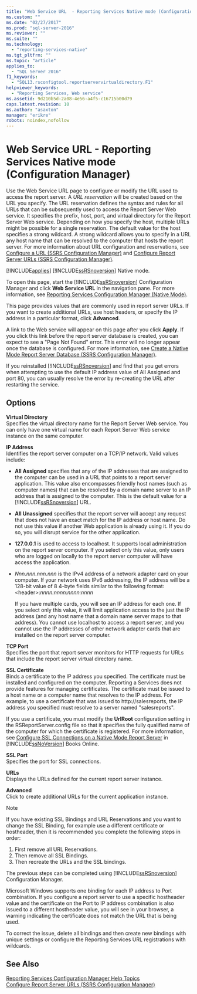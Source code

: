 ```yaml
---
title: "Web Service URL  - Reporting Services Native mode (Configuration Manager) | Microsoft Docs"
ms.custom: ""
ms.date: "02/27/2017"
ms.prod: "sql-server-2016"
ms.reviewer: ""
ms.suite: ""
ms.technology: 
  - "reporting-services-native"
ms.tgt_pltfrm: ""
ms.topic: "article"
applies_to: 
  - "SQL Server 2016"
f1_keywords: 
  - "SQL13.rsconfigtool.reportservervirtualdirectory.F1"
helpviewer_keywords: 
  - "Reporting Services, Web service"
ms.assetid: 9d210b5d-2a08-4e56-a4f5-c16715b00d79
caps.latest.revision: 10
ms.author: "asaxton"
manager: "erikre"
robots: noindex,nofollow
---
```

# Web Service URL  - Reporting Services Native mode (Configuration Manager)
  Use the Web Service URL page to configure or modify the URL used to access the report server. A *URL reservation* will be created based on the URL you specify. The URL reservation defines the syntax and rules for all URLs that can be subsequently used to access the Report Server Web service. It specifies the prefix, host, port, and virtual directory for the Report Server Web service. Depending on how you specify the host, multiple URLs might be possible for a single reservation. The default value for the host specifies a strong wildcard. A strong wildcard allows you to specify in a URL any host name that can be resolved to the computer that hosts the report server. For more information about URL configuration and reservations, see [Configure a URL  &#40;SSRS Configuration Manager&#41;](../reporting-services/install/windows/configure-a-url-ssrs-configuration-manager.md) and [Configure Report Server URLs  &#40;SSRS Configuration Manager&#41;](../reporting-services/install/windows/configure-report-server-urls-ssrs-configuration-manager.md).  
  
 [!INCLUDE[applies](../a9retired/includes/applies-md.md)] [!INCLUDE[ssRSnoversion](../a9notintoc/includes/ssrsnoversion-md.md)] Native mode.  
  
 To open this page, start the [!INCLUDE[ssRSnoversion](../a9notintoc/includes/ssrsnoversion-md.md)] Configuration Manager and click **Web Service URL** in the navigation pane. For more information, see [Reporting Services Configuration Manager &#40;Native Mode&#41;](../reporting-services/install/windows/reporting-services-configuration-manager-native-mode.md).  
  
 This page provides values that are commonly used in report server URLs. If you want to create additional URLs, use host headers, or specify the IP address in a particular format, click **Advanced**.  
  
 A link to the Web service will appear on this page after you click **Apply**. If you click this link before the report server database is created, you can expect to see a "Page Not Found" error. This error will no longer appear once the database is configured. For more information, see [Create a Native Mode Report Server Database  &#40;SSRS Configuration Manager&#41;](../reporting-services/install/windows/ssrs-report-server-create-a-native-mode-report-server-database.md).  
  
 If you reinstalled [!INCLUDE[ssRSnoversion](../a9notintoc/includes/ssrsnoversion-md.md)] and find that you get errors when attempting to use the default IP address value of All Assigned and port 80, you can usually resolve the error by re-creating the URL after restarting the service.  
  
## Options  
 **Virtual Directory**  
 Specifies the virtual directory name for the Report Server Web service. You can only have one virtual name for each Report Server Web service instance on the same computer.  
  
 **IP Address**  
 Identifies the report server computer on a TCP/IP network. Valid values include:  
  
-   **All Assigned** specifies that any of the IP addresses that are assigned to the computer can be used in a URL that points to a report server application. This value also encompasses friendly host names (such as computer names) that can be resolved by a domain name server to an IP address that is assigned to the computer. This is the default value for a [!INCLUDE[ssRSnoversion](../a9notintoc/includes/ssrsnoversion-md.md)] URL.  
  
-   **All Unassigned** specifies that the report server will accept any request that does not have an exact match for the IP address or host name. Do not use this value if another Web application is already using it. If you do so, you will disrupt service for the other application.  
  
-   **127.0.0.1** is used to access to localhost. It supports local administration on the report server computer. If you select only this value, only users who are logged on locally to the report server computer will have access the application.  
  
-   *Nnn.nnn.nnn.nnn* is the IPv4 address of a network adapter card on your computer. If your network uses IPv6 addressing, the IP address will be a 128-bit value of 8 4-byte fields similar to the following format: \<header>:*nnnn:nnnn:nnnn:nnnn*  
  
     If you have multiple cards, you will see an IP address for each one. If you select only this value, it will limit application access to the just the IP address (and any host name that a domain name server maps to that address). You cannot use localhost to access a report server, and you cannot use the IP addresses of other network adapter cards that are installed on the report server computer.  
  
 **TCP Port**  
 Specifies the port that report server monitors for HTTP requests for URLs that include the report server virtual directory name.  
  
 **SSL Certificate**  
 Binds a certificate to the IP address you specified. The certificate must be installed and configured on the computer. Reporting a Services does not provide features for managing certificates. The certificate must be issued to a host name or a computer name that resolves to the IP address. For example, to use a certificate that was issued to http://salesreports, the IP address you specified must resolve to a server named "salesreports".  
  
 If you use a certificate, you must modify the **UrlRoot** configuration setting in the RSReportServer.config file so that it specifies the fully qualified name of the computer for which the certificate is registered. For more information, see [Configure SSL Connections on a Native Mode Report Server](../reporting-services/security/configure-ssl-connections-on-a-native-mode-report-server.md) in [!INCLUDE[ssNoVersion](../a9notintoc/includes/ssnoversion-md.md)] Books Online.  
  
 **SSL Port**  
 Specifies the port for SSL connections.  
  
 **URLs**  
 Displays the URLs defined for the current report server instance.  
  
 **Advanced**  
 Click to create additional URLs for the current application instance.  
  
> [!NOTE]  
>  If you have existing SSL Bindings and URL Reservations and you want to change the SSL Binding, for example use a different certificate or hostheader, then it is recommended you complete the following steps in order:  
>   
>  1.  First remove all URL Reservations.  
> 2.  Then remove all SSL Bindings.  
> 3.  Then recreate the URLs and the SSL bindings.  
>   
>  The previous steps can be completed using [!INCLUDE[ssRSnoversion](../a9notintoc/includes/ssrsnoversion-md.md)] Configuration Manager.  
>   
>  Microsoft Windows supports one binding for each IP address to Port combination. If you configure a report server to use a specific hostheader value and the certificate on the Port to IP address combination is also issued to a different hostheader value, you will see in your browser, a warning indicating the certificate does not match the URL that is being used.  
>   
>  To correct the issue, delete all bindings and then create new bindings with unique settings or configure the Reporting Services URL registrations with wildcards.  
  
## See Also  
 [Reporting Services Configuration Manager Help Topics](../a9retired/reporting-services-configuration-manager-help-topics.md)   
 [Configure Report Server URLs  &#40;SSRS Configuration Manager&#41;](../reporting-services/install/windows/configure-report-server-urls-ssrs-configuration-manager.md)  
  
  